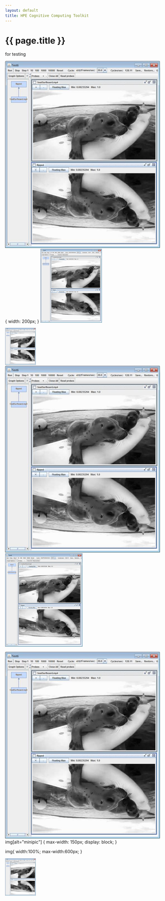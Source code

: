 ```yaml
---
layout: default
title: HPE Cognitive Computing Toolkit
---
```

<h1>{{ page.title }}</h1>


for testing

![](../programmingGuide/img/image12.jpeg) { width: 200px; }
<img src="../programmingGuide/img/image12.jpeg" width="200">

<img src="../programmingGuide/img/image12.jpeg" width="100">

<img src="../programmingGuide/img/image12.jpeg" width="pixels">

<img src="../programmingGuide/img/image12.jpeg" style="width: 50%; height: 50%"/>

![minipic](../programmingGuide/img/image12.jpeg)
img[alt="minipic"] { 
  max-width:  150px; 
  display: block;
}

img{
    width:100%;
    max-width:600px;
}

<img src="../programmingGuide/img/image12.jpeg" alt="Drawing" style="width: 100px;"/>
